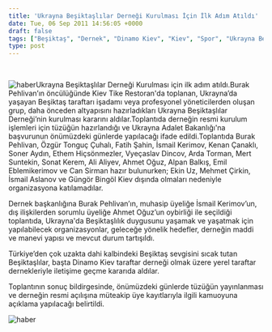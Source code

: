 ```yaml
---
title: 'Ukrayna Beşiktaşlılar Derneği Kurulması İçin İlk Adım Atıldı'
date: Tue, 06 Sep 2011 14:56:05 +0000
draft: false
tags: ["Beşiktaş", "Dernek", "Dinamo Kiev", "Kiev", "Spor", "Ukrayna Beşiktaşlılar Derneği"]
type: post
---
```


 


![haber](https://burakpehlivan.org/tuid_images/bjk2.jpg)Ukrayna Beşiktaşlılar Derneği Kurulması için ilk adım atıldı.Burak Pehlivan’ın öncülüğünde Kiev Tike Restoran'da toplanan, Ukrayna’da yaşayan Beşiktaş taraftarı işadamı veya profesyonel yöneticilerden oluşan grup, daha önceden altyapısını hazırladıkları Ukrayna Beşiktaşlılar Derneği’nin kurulması kararını aldılar.Toplantıda derneğin resmi kurulum işlemleri için tüzüğün hazırlandığı ve Ukrayna Adalet Bakanlığı'na başvurunun önümüzdeki günlerde yapılacağı ifade edildi.Toplantıda Burak Pehlivan, Özgür Tonguç Çuhalı, Fatih Şahin, İsmail Kerimov, Kenan Çanaklı, Soner Aydın, Ethem Hiçsönmezler, Vyeçaslav Dincov, Arda Torman, Mert Suntekin, Sonat Kerem, Ali Aliyev, Ahmet Oğuz, Alpan Balkış, Emil Eblemikerimov ve Can Sirman hazır bulunurken; Ekin Uz, Mehmet Çirkin, İsmail Aslanov ve Güngör Bingöl Kiev dışında olmaları nedeniyle organizasyona katılamadılar.

Dernek başkanlığına Burak Pehlivan’ın, muhasip üyeliğe İsmail Kerimov’un, dış ilişkilerden sorumlu üyeliğe Ahmet Oğuz’un oybirliği ile seçildiği toplantıda, Ukrayna'da Beşiktaşlılık duygusunu yaşamak ve yaşatmak için yapılabilecek organizasyonlar, geleceğe yönelik hedefler, derneğin maddi ve manevi yapısı ve mevcut durum tartışıldı.

Türkiye’den çok uzakta dahi kalbindeki Beşiktaş sevgisini sıcak tutan Beşiktaşlılar, başta Dinamo Kiev taraftar derneği olmak üzere yerel taraftar dernekleriyle iletişime geçme kararıda aldılar.

Toplantının sonuç bildirgesinde, önümüzdeki günlerde tüzüğün yayınlanması ve derneğin resmi açılışına müteakip üye kayıtlarıyla ilgili kamuoyuna açıklama yapılacağı belirtildi.

![haber](https://burakpehlivan.org/tuid_images/a1.jpg)





